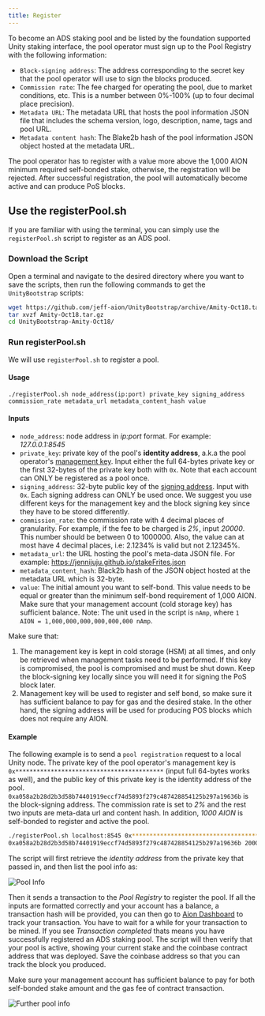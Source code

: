 ```yaml
---
title: Register
---
```


To become an ADS staking pool and be listed by the foundation supported Unity staking interface, the pool operator must sign up to the Pool Registry with the following information:

- `Block-signing address`: The address corresponding to the secret key that the pool operator will use to sign the blocks produced.
- `Commission rate`: The fee charged for operating the pool, due to market conditions, etc. This is a number between 0%-100% (up to four decimal place precision).
- `Metadata URL`: The metadata URL that hosts the pool information JSON file that includes the schema version, logo, description, name, tags and pool URL.
- `Metadata content hash`: The Blake2b hash of the pool information JSON object hosted at the metadata URL.

The pool operator has to register with a value more above the 1,000 AION minimum required self-bonded stake, otherwise, the registration will be rejected. After successful registration, the pool will automatically become active and can produce PoS blocks.

## Use the registerPool.sh

If you are familiar with using the terminal, you can simply use the `registerPool.sh` script to register as an ADS pool.

### Download the Script

Open a terminal and navigate to the desired directory where you want to save the scripts, then run the following commands to get the `UnityBootstrap` scripts:

```bash
wget https://github.com/jeff-aion/UnityBootstrap/archive/Amity-Oct18.tar.gz
tar xvzf Amity-Oct18.tar.gz
cd UnityBootstrap-Amity-Oct18/
```

### Run registerPool.sh

 We will use `registerPool.sh` to register a pool.

#### Usage

```text
./registerPool.sh node_address(ip:port) private_key signing_address commission_rate metadata_url metadata_content_hash value
```

#### Inputs

- `node_address`: node address in *ip:port* format. For example: *127.0.0.1:8545*<br>
- `private_key`: private key of the pool's **identity address**, a.k.a the pool operator's [management key](#management-keycold-key). Input either the full 64-bytes private key or the first 32-bytes of the private key both with `0x`. Note that each account can ONLY be registered as a pool once. <br>
- `signing_address`: 32-byte public key of the [signing address](#block-signing-keyhot-key). Input with `0x`. Each signing address can ONLY be used once. We suggest you use different keys for the management key and the block signing key since they have to be stored differently.<br>
- `commission_rate`: the commission rate with 4 decimal places of granularity. For example, if the fee to be charged is *2%*, input *20000*. This number should be between 0 to 1000000. Also, the value can at most have 4 decimal places, i.e: 2.1234% is valid but not 2.12345%. <br>
- `metadata_url`: the URL hosting the pool's meta-data JSON file. For example: https://jennijuju.github.io/stakeFrites.json<br>
- `metadata_content_hash`: Black2b hash of the JSON object hosted at the metadata URL which is 32-byte. <br>
- `value`: The initial amount you want to self-bond. This value needs to be equal or greater than the minimum self-bond requirement of 1,000 AION. Make sure that your management account (cold storage key) has sufficient balance. Note: The unit used in the script is `nAmp`, where ```1 AION = 1,000,000,000,000,000,000 nAmp```.

Make sure that:

1. The management key is kept in cold storage (HSM) at all times, and only be retrieved when management tasks need to be performed. If this key is compromised, the pool is compromised and must be shut down. Keep the block-signing key locally since you will need it for signing the PoS block later.
2. Management key will be used to register and self bond, so make sure it has sufficient balance to pay for gas and the desired stake. In the other hand, the signing address will be used for producing POS blocks which does not require any AION.

#### Example

The following example is to send a `pool registration` request to a local Unity node. The private key of the pool operator's management key is `0x******************************************` (input full 64-bytes works as well), and the public key of this private key is the identity address of the pool. `0xa058a2b28d2b3d58b74401919eccf74d5893f279c487428854125b297a19636b` is the block-signing address. The commission rate is set to *2%* and the rest two inputs are meta-data url and content hash. In addition, _1000 AION_ is self-bonded to register and active the pool.

```bash
./registerPool.sh localhost:8545 0x******************************************
0xa058a2b28d2b3d58b74401919eccf74d5893f279c487428854125b297a19636b 20000 https://jennijuju.github.io/stakeFrites.json 0x558729f5c8468f52b1f532ed53de5df98c0b94c66620c9e6f92b90f06f47a365 1000000000000000000000
```

The script will first retrieve the *identity address* from the private key that passed in, and then list the pool info as:

![Pool Info](https://files.readme.io/9a5cf55-poolInfo.png)

Then it sends a transaction to the *Pool Registry* to register the pool. If all the inputs are formatted correctly and your account has a balance, a transaction hash will be provided, you can then go to [Aion Dashboard](https://amity.aion.network/#/dashboard) to track your transaction. You have to wait for a while for your transaction to be mined. If you see *Transaction completed* thats means you have successfully registered an ADS staking pool. The script will then verify that your pool is active, showing your current stake and the coinbase contract address that was deployed. Save the coinbase address so that you can track the block you produced.

Make sure your management account has sufficient balance to pay for both self-bonded stake amount and the gas fee of contract transaction.

![Further pool info](https://files.readme.io/2502dd0-poolInfo.png)

